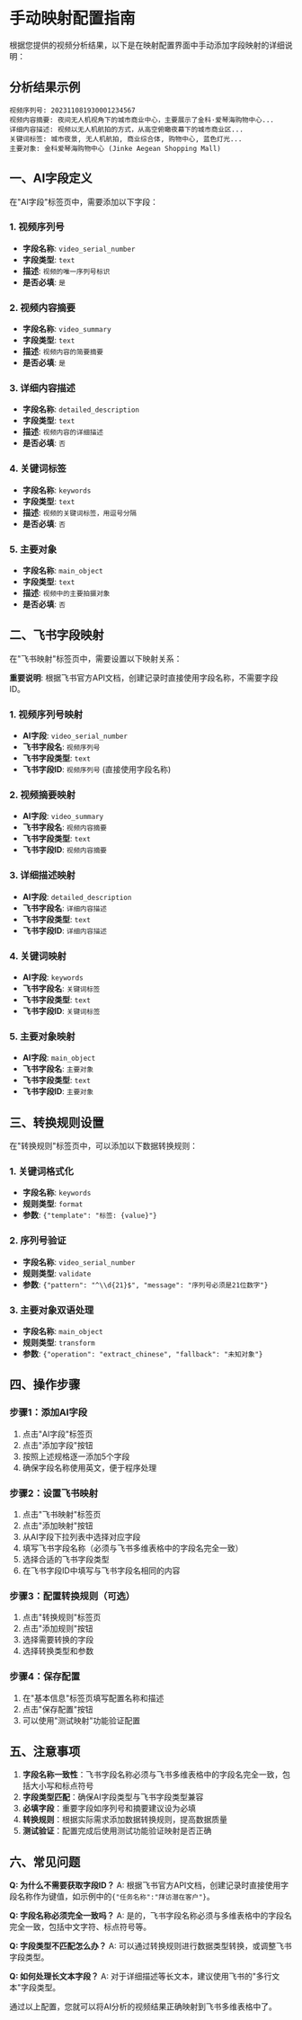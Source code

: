 # 手动映射配置指南

根据您提供的视频分析结果，以下是在映射配置界面中手动添加字段映射的详细说明：

## 分析结果示例
```
视频序列号: 202311081930001234567
视频内容摘要: 夜间无人机视角下的城市商业中心，主要展示了金科·爱琴海购物中心...
详细内容描述: 视频以无人机航拍的方式，从高空俯瞰夜幕下的城市商业区...
关键词标签: 城市夜景, 无人机航拍, 商业综合体, 购物中心, 蓝色灯光...
主要对象: 金科爱琴海购物中心 (Jinke Aegean Shopping Mall)
```

## 一、AI字段定义

在"AI字段"标签页中，需要添加以下字段：

### 1. 视频序列号
- **字段名称**: `video_serial_number`
- **字段类型**: `text`
- **描述**: `视频的唯一序列号标识`
- **是否必填**: `是`

### 2. 视频内容摘要
- **字段名称**: `video_summary`
- **字段类型**: `text`
- **描述**: `视频内容的简要摘要`
- **是否必填**: `是`

### 3. 详细内容描述
- **字段名称**: `detailed_description`
- **字段类型**: `text`
- **描述**: `视频内容的详细描述`
- **是否必填**: `否`

### 4. 关键词标签
- **字段名称**: `keywords`
- **字段类型**: `text`
- **描述**: `视频的关键词标签，用逗号分隔`
- **是否必填**: `否`

### 5. 主要对象
- **字段名称**: `main_object`
- **字段类型**: `text`
- **描述**: `视频中的主要拍摄对象`
- **是否必填**: `否`

## 二、飞书字段映射

在"飞书映射"标签页中，需要设置以下映射关系：

**重要说明**: 根据飞书官方API文档，创建记录时直接使用字段名称，不需要字段ID。

### 1. 视频序列号映射
- **AI字段**: `video_serial_number`
- **飞书字段名**: `视频序列号`
- **飞书字段类型**: `text`
- **飞书字段ID**: `视频序列号` (直接使用字段名称)

### 2. 视频摘要映射
- **AI字段**: `video_summary`
- **飞书字段名**: `视频内容摘要`
- **飞书字段类型**: `text`
- **飞书字段ID**: `视频内容摘要`

### 3. 详细描述映射
- **AI字段**: `detailed_description`
- **飞书字段名**: `详细内容描述`
- **飞书字段类型**: `text`
- **飞书字段ID**: `详细内容描述`

### 4. 关键词映射
- **AI字段**: `keywords`
- **飞书字段名**: `关键词标签`
- **飞书字段类型**: `text`
- **飞书字段ID**: `关键词标签`

### 5. 主要对象映射
- **AI字段**: `main_object`
- **飞书字段名**: `主要对象`
- **飞书字段类型**: `text`
- **飞书字段ID**: `主要对象`

## 三、转换规则设置

在"转换规则"标签页中，可以添加以下数据转换规则：

### 1. 关键词格式化
- **字段名称**: `keywords`
- **规则类型**: `format`
- **参数**: `{"template": "标签: {value}"}`

### 2. 序列号验证
- **字段名称**: `video_serial_number`
- **规则类型**: `validate`
- **参数**: `{"pattern": "^\\d{21}$", "message": "序列号必须是21位数字"}`

### 3. 主要对象双语处理
- **字段名称**: `main_object`
- **规则类型**: `transform`
- **参数**: `{"operation": "extract_chinese", "fallback": "未知对象"}`

## 四、操作步骤

### 步骤1：添加AI字段
1. 点击"AI字段"标签页
2. 点击"添加字段"按钮
3. 按照上述规格逐一添加5个字段
4. 确保字段名称使用英文，便于程序处理

### 步骤2：设置飞书映射
1. 点击"飞书映射"标签页
2. 点击"添加映射"按钮
3. 从AI字段下拉列表中选择对应字段
4. 填写飞书字段名称（必须与飞书多维表格中的字段名完全一致）
5. 选择合适的飞书字段类型
6. 在飞书字段ID中填写与飞书字段名相同的内容

### 步骤3：配置转换规则（可选）
1. 点击"转换规则"标签页
2. 点击"添加规则"按钮
3. 选择需要转换的字段
4. 选择转换类型和参数

### 步骤4：保存配置
1. 在"基本信息"标签页填写配置名称和描述
2. 点击"保存配置"按钮
3. 可以使用"测试映射"功能验证配置

## 五、注意事项

1. **字段名称一致性**：飞书字段名称必须与飞书多维表格中的字段名完全一致，包括大小写和标点符号
2. **字段类型匹配**：确保AI字段类型与飞书字段类型兼容
3. **必填字段**：重要字段如序列号和摘要建议设为必填
4. **转换规则**：根据实际需求添加数据转换规则，提高数据质量
5. **测试验证**：配置完成后使用测试功能验证映射是否正确

## 六、常见问题

**Q: 为什么不需要获取字段ID？**
A: 根据飞书官方API文档，创建记录时直接使用字段名称作为键值，如示例中的`{"任务名称":"拜访潜在客户"}`。

**Q: 字段名称必须完全一致吗？**
A: 是的，飞书字段名称必须与多维表格中的字段名完全一致，包括中文字符、标点符号等。

**Q: 字段类型不匹配怎么办？**
A: 可以通过转换规则进行数据类型转换，或调整飞书字段类型。

**Q: 如何处理长文本字段？**
A: 对于详细描述等长文本，建议使用飞书的"多行文本"字段类型。

通过以上配置，您就可以将AI分析的视频结果正确映射到飞书多维表格中了。